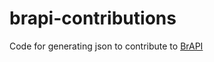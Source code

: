 # brapi-contributions
Code for generating json to contribute to [BrAPI](https://github.com/terraref/brapi)
